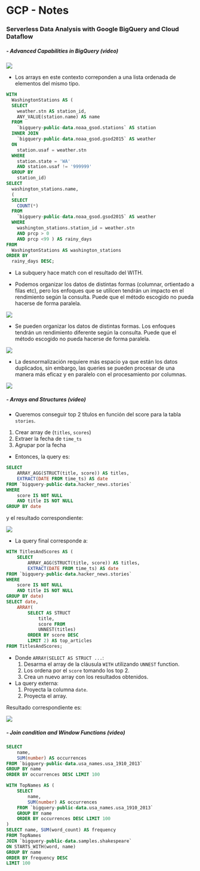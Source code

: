 # GCP - Notes

###  Serverless Data Analysis with Google BigQuery and Cloud Dataflow

##### - Advanced Capabilities in BigQuery (video)

![](img/1.png)

* Los arrays en este contexto correponden a una lista ordenada de elementos del mismo tipo.


```sql
WITH
  WashingtonStations AS (
  SELECT
    weather.stn AS station_id,
    ANY_VALUE(station.name) AS name
  FROM
    `bigquery-public-data.noaa_gsod.stations` AS station
  INNER JOIN
    `bigquery-public-data.noaa_gsod.gsod2015` AS weather
  ON
    station.usaf = weather.stn
  WHERE
    station.state = 'WA'
    AND station.usaf != '999999'
  GROUP BY
    station_id)
SELECT
  washington_stations.name,
  (
  SELECT
    COUNT(*)
  FROM
    `bigquery-public-data.noaa_gsod.gsod2015` AS weather
  WHERE
    washington_stations.station_id = weather.stn
    AND prcp > 0
    AND prcp <99 ) AS rainy_days
FROM
  WashingtonStations AS washington_stations
ORDER BY
  rainy_days DESC;
```

* La subquery hace match con el resultado del WITH.

* Podemos organizar los datos de distintas formas (columnar, ortientado a filas etc), pero los enfoques que se utilicen tendrán un impacto en el rendimiento según la consulta. Puede que el método escogido no pueda hacerse de forma paralela.

![](img/2.png)

* Se pueden organizar los datos de distintas formas. Los enfoques tendrán un rendimiento diferente según la consulta. Puede que el método escogido no pueda hacerse de forma paralela.

![](img/3.png)

* La desnormalización requiere más espacio ya que están los datos duplicados, sin embargo, las queries se pueden procesar de una manera más eficaz y en paralelo con el procesamiento por columnas.

![](img/4.png)

##### - Arrays and Structures (video)

* Queremos conseguir top 2 títulos en función del score para la tabla `stories`.

1. Crear array de (`titles`, `scores`)
2. Extraer la fecha de `time_ts`
3. Agrupar por la fecha
* Entonces, la query es:

```sql
SELECT
    ARRAY_AGG(STRUCT(title, score)) AS titles,
    EXTRACT(DATE FROM time_ts) AS date
FROM `bigquery-public-data.hacker_news.stories`
WHERE
    score IS NOT NULL
    AND title IS NOT NULL
GROUP BY date
```
y el resultado correspondiente:

![](img/5.png)

* La query final corresponde a:
```sql
WITH TitlesAndScores AS (
    SELECT
        ARRAY_AGG(STRUCT(title, score)) AS titles,
        EXTRACT(DATE FROM time_ts) AS date
FROM `bigquery-public-data.hacker_news.stories`
WHERE
    score IS NOT NULL
    AND title IS NOT NULL
GROUP BY date)
SELECT date,
    ARRAY(
        SELECT AS STRUCT
            title,
            score FROM
            UNNEST(titles)
        ORDER BY score DESC
        LIMIT 2) AS top_articles
FROM TitlesAndScores;
```

* Donde `ARRAY(SELECT AS STRUCT ...`:
    1. Desarma el array de la cláusula `WITH` utilizando `UNNEST` function.
    2. Los ordena por el `score` tomando los top 2.
    3. Crea un nuevo array con los resultados obtenidos.
* La query externa:
    1. Proyecta la columna `date`.
    2. Proyecta el array.


Resultado correspondiente es:

![](img/6.png)


##### - Join condition and Window Functions (video)


```sql
SELECT
    name,
    SUM(number) AS occurrences
FROM `bigquery-public-data.usa_names.usa_1910_2013`
GROUP BY name
ORDER BY occurrences DESC LIMIT 100
```


```sql
WITH TopNames AS (
    SELECT
        name,
        SUM(number) AS occurrences
    FROM `bigquery-public-data.usa_names.usa_1910_2013`
    GROUP BY name
    ORDER BY occurrences DESC LIMIT 100
)
SELECT name, SUM(word_count) AS frequency
FROM TopNames
JOIN `bigquery-public-data.samples.shakespeare`
ON STARTS_WITH(word, name)
GROUP BY name
ORDER BY frequency DESC
LIMIT 100
```
